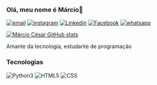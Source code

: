 ### Olá, meu nome é Márcio👋


[![email](	https://img.shields.io/badge/Gmail-D14836?style=for-the-badge&logo=gmail&logoColor=white)](https://marcio060498@gmail.com)
[![instagram](https://img.shields.io/badge/Instagram-E4405F?style=for-the-badge&logo=instagram&logoColor=white)](https://www.instagram.com/marcinhocdds/)
[![Linkedin](https://img.shields.io/badge/LinkedIn-0077B5?style=for-the-badge&logo=linkedin&logoColor=white)](https://www.linkedin.com/in/marcio-cesar-dias-da-silva-3b572522a/)
[![Facebook](https://img.shields.io/badge/Facebook-1877F2?style=for-the-badge&logo=facebook&logoColor=white)](https://www.facebook.com/marcio.cesar.7739)
[![whatsapp](https://img.shields.io/badge/WhatsApp-25D366?style=for-the-badge&logo=whatsapp&logoColor=white)](https://api.whatsapp.com/send?phone=5513997379899&text=Ol%C3%A1!)

[![Márcio César GitHub stats](https://github-readme-stats.vercel.app/api?username=MarcionoGit&show_icons=true&theme=dracula)](https://github.com/MarcionoGit)

Amante da tecnologia, estudante de programação
### Tecnologias 
![Python3](	https://img.shields.io/badge/Python-14354C?style=for-the-badge&logo=python&logoColor=white)
![HTML5](https://img.shields.io/badge/HTML5-E34F26?style=for-the-badge&logo=html5&logoColor=white)
![CSS](https://img.shields.io/badge/CSS3-1572B6?style=for-the-badge&logo=css3&logoColor=white)
